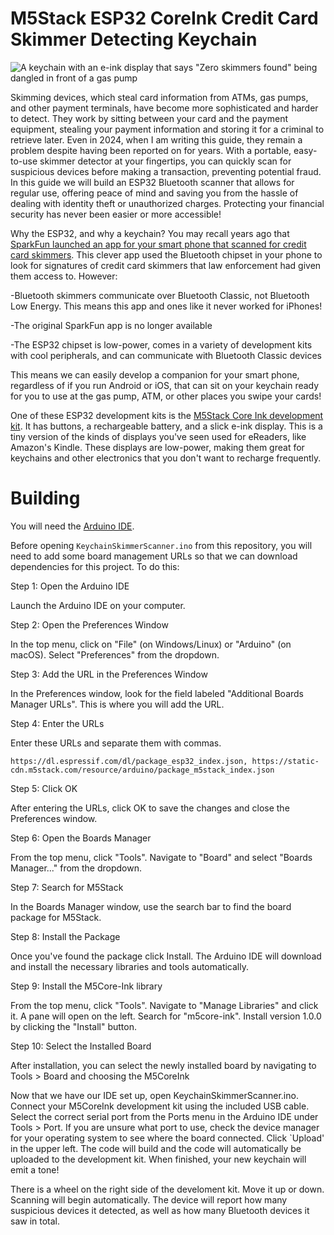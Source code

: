 # M5Stack ESP32 CoreInk Credit Card Skimmer Detecting Keychain

![A keychain with an e-ink display that says "Zero skimmers found" being dangled in front of a gas pump](images/device.JPG)

Skimming devices, which steal card information from ATMs, gas pumps, and other payment terminals, have become more sophisticated and harder to detect. They work by sitting between your card and the payment equipment, stealing your payment information and storing it for a criminal to retrieve later. Even in 2024, when I am writing this guide, they remain a problem despite having been reported on for years. With a portable, easy-to-use skimmer detector at your fingertips, you can quickly scan for suspicious devices before making a transaction, preventing potential fraud. In this guide we will build an ESP32 Bluetooth scanner that allows for regular use, offering peace of mind and saving you from the hassle of dealing with identity theft or unauthorized charges. Protecting your financial security has never been easier or more accessible!

Why the ESP32, and why a keychain? You may recall years ago that [SparkFun launched an app for your smart phone that scanned for credit card skimmers](https://learn.sparkfun.com/tutorials/gas-pump-skimmers/all). This clever app used the Bluetooth chipset in your phone to look for signatures of credit card skimmers that law enforcement had given them access to. However:

-Bluetooth skimmers communicate over Bluetooth Classic, not Bluetooth Low Energy. This means this app and ones like it never worked for iPhones!

-The original SparkFun app is no longer available

-The ESP32 chipset is low-power, comes in a variety of development kits with cool peripherals, and can communicate with Bluetooth Classic devices

This means we can easily develop a companion for your smart phone, regardless of if you run Android or iOS, that can sit on your keychain ready for you to use at the gas pump, ATM, or other places you swipe your cards!

One of these ESP32 development kits is the [M5Stack Core Ink development kit](https://shop.m5stack.com/products/m5stack-esp32-core-ink-development-kit1-54-elnk-display). It has buttons, a rechargeable battery, and a slick e-ink display. This is a tiny version of the kinds of displays you've seen used for eReaders, like Amazon's Kindle. These displays are low-power, making them great for keychains and other electronics that you don't want to recharge frequently.

# Building

You will need the [Arduino IDE](https://www.arduino.cc/en/software).

Before opening `KeychainSkimmerScanner.ino` from this repository, you will need to add some board management URLs so that we can download dependencies for this project. To do this:

Step 1: Open the Arduino IDE

Launch the Arduino IDE on your computer.

Step 2: Open the Preferences Window

In the top menu, click on "File" (on Windows/Linux) or "Arduino" (on macOS). Select "Preferences" from the dropdown.

Step 3: Add the URL in the Preferences Window

In the Preferences window, look for the field labeled "Additional Boards Manager URLs". This is where you will add the URL.

Step 4: Enter the URLs

Enter these URLs and separate them with commas.

```
https://dl.espressif.com/dl/package_esp32_index.json, https://static-cdn.m5stack.com/resource/arduino/package_m5stack_index.json
```

Step 5: Click OK

After entering the URLs, click OK to save the changes and close the Preferences window.

Step 6: Open the Boards Manager

From the top menu, click "Tools".
    Navigate to "Board" and select "Boards Manager..." from the dropdown.

Step 7: Search for M5Stack

In the Boards Manager window, use the search bar to find the board package for M5Stack.

Step 8: Install the Package

Once you've found the package click Install.
The Arduino IDE will download and install the necessary libraries and tools automatically.

Step 9: Install the M5Core-Ink library

From the top menu, click "Tools".
    Navigate to "Manage Libraries" and click it.
    A pane will open on the left. Search for "m5core-ink". Install version 1.0.0 by clicking the "Install" button.

Step 10: Select the Installed Board

After installation, you can select the newly installed board by navigating to Tools > Board and choosing the M5CoreInk


Now that we have our IDE set up, open KeychainSkimmerScanner.ino. Connect your M5CoreInk development kit using the included USB cable. Select the correct serial port from the Ports menu in the Arduino IDE under Tools > Port. If you are unsure what port to use, check the device manager for your operating system to see where the board connected. Click `Upload' in the upper left. The code will build and the code will automatically be uploaded to the development kit. When finished, your new keychain will emit a tone!

There is a wheel on the right side of the develoment kit. Move it up or down. Scanning will begin automatically. The device will report how many suspicious devices it detected, as well as how many Bluetooth devices it saw in total.
